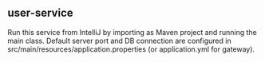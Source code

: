 user-service
--------
Run this service from IntelliJ by importing as Maven project and running the main class.
Default server port and DB connection are configured in src/main/resources/application.properties (or application.yml for gateway).
